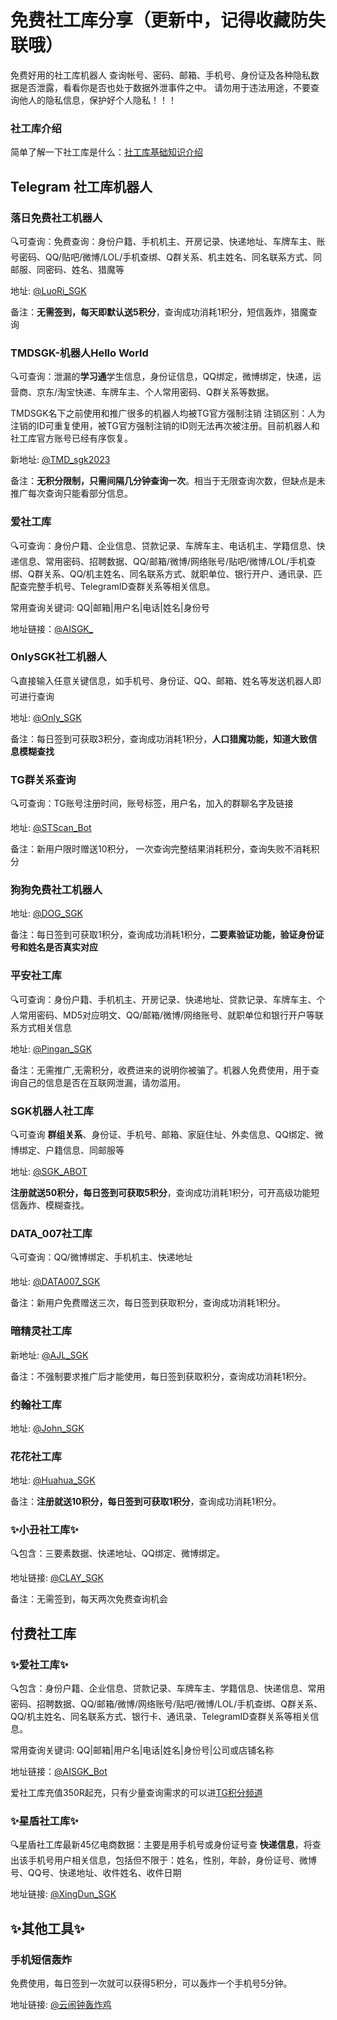 # 免费社工库分享（更新中，记得收藏防失联哦）

免费好用的社工库机器人
查询帐号、密码、邮箱、手机号、身份证及各种隐私数据是否泄露，看看你是否也处于数据外泄事件之中。
请勿用于违法用途，不要查询他人的隐私信息，保护好个人隐私！！！

### 社工库介绍
简单了解一下社工库是什么：[社工库基础知识介绍](https://blog.csdn.net/qq_46614530/article/details/129888000)

## Telegram 社工库机器人

### 落日免费社工机器人
🔍可查询：免费查询：身份户籍、手机机主、开房记录、快递地址、车牌车主、账号密码、QQ/贴吧/微博/LOL/手机查绑、Q群关系、机主姓名、同名联系方式、同邮服、同密码、姓名、猎魔等

地址: [@LuoRi_SGK](https://t.me/LuoRiSGKbot?start=tuIkkoUgQK)

备注：**无需签到，每天即默认送5积分**，查询成功消耗1积分，短信轰炸，猎魔查询


### TMDSGK-机器人Hello World 
🔍可查询：泄漏的**学习通**学生信息，身份证信息，QQ绑定，微博绑定，快递，运营商、京东/淘宝快递、车牌车主、个人常用密码、Q群关系等数据。

TMDSGK名下之前使用和推广很多的机器人均被TG官方强制注销
注销区别：人为注销的ID可重复使用，被TG官方强制注销的ID则无法再次被注册。目前机器人和社工库官方账号已经有序恢复。

新地址: [@TMD_sgk2023](t.me/sgk2023_03_30bot?start=SGK_QCO22MLU)

备注：**无积分限制，只需间隔几分钟查询一次**。相当于无限查询次数，但缺点是未推广每次查询只能看部分信息。


### 爱社工库

🔍可查询：身份户籍、企业信息、贷款记录、车牌车主、电话机主、学籍信息、快递信息、常用密码、招聘数据、QQ/邮箱/微博/网络账号/贴吧/微博/LOL/手机查绑、Q群关系、QQ/机主姓名、同名联系方式、就职单位、银行开户、通讯录、匹配查完整手机号、TelegramID查群关系等相关信息。

常用查询关键词: QQ|邮箱|用户名|电话|姓名|身份号

地址链接：[@AISGK_](http://t.me/aishegongkubot?start=AISGK_YVFDEIRK)


### OnlySGK社工机器人
🔍直接输入任意关键信息，如手机号、身份证、QQ、邮箱、姓名等发送机器人即可进行查询<br>

地址: [@Only_SGK](https://t.me/OnlySGK_bot?start=x6hjvrexx)

备注：每日签到可获取3积分，查询成功消耗1积分，**人口猎魔功能，知道大致信息模糊查找**


### TG群关系查询
🔍可查询：TG账号注册时间，账号标签，用户名，加入的群聊名字及链接

地址: [@STScan_Bot](https://t.me/STScanBot?start=Vgng1wpjD0)

备注：新用户限时赠送10积分， 一次查询完整结果消耗积分，查询失败不消耗积分

### 狗狗免费社工机器人

地址: [@DOG_SGK](https://t.me/DogeSGK_bot?start=1994404385t)

备注：每日签到可获取1积分，查询成功消耗1积分，**二要素验证功能，验证身份证号和姓名是否真实对应**

### 平安社工库

🔍可查询：身份户籍、手机机主、开房记录、快递地址、贷款记录、车牌车主、个人常用密码、MD5对应明文、QQ/邮箱/微博/网络账号、就职单位和银行开户等联系方式相关信息

地址: [@Pingan_SGK](https://t.me/pingansgk_bot?start=MTNXLVQSXcAt)

备注：无需推广,无需积分，收费进来的说明你被骗了。机器人免费使用，用于查询自己的信息是否在互联网泄漏，请勿滥用。


### SGK机器人社工库
🔍可查询 **群组关系**、身份证、手机号、邮箱、家庭住址、外卖信息、QQ绑定、微博绑定、户籍信息、同邮服等

地址: [@SGK_ABOT](https://t.me/SGK_ABOT?start=19944043856s729j)

**注册就送50积分，每日签到可获取5积分**，查询成功消耗1积分，可开高级功能短信轰炸、模糊查找。


### DATA_007社工库
🔍可查询：QQ/微博绑定、手机机主、快递地址

地址: [@DATA007_SGK](https://t.me/DATA_007bot?start=yEANz1YYtz)

备注：新用户免费赠送三次，每日签到获取积分，查询成功消耗1积分。


### 暗精灵社工库

新地址: [@AJL_SGK](https://t.me/AJL01_bot?start=sd3P4atcM6)

备注：不强制要求推广后才能使用，每日签到获取积分，查询成功消耗1积分。


### 约翰社工库
地址: [@John_SGK](https://t.me/yuehanbot?start=1994404385vct34s)


### 花花社工库

地址: [@Huahua_SGK](https://t.me/sgkvipbot?start=vip_1010414)

备注：**注册就送10积分，每日签到可获取1积分**，查询成功消耗1积分。


### ✨小丑社工库✨

🔍包含：三要素数据、快递地址、QQ绑定、微博绑定。

地址链接: [@CLAY_SGK](https://t.me/CLAYSGKbot?start=73JM18RH)

备注：无需签到，每天两次免费查询机会


## 付费社工库


### ✨爱社工库✨

🔍包含：身份户籍、企业信息、贷款记录、车牌车主、学籍信息、快递信息、常用密码、招聘数据、QQ/邮箱/微博/网络账号/贴吧/微博/LOL/手机查绑、Q群关系、QQ/机主姓名、同名联系方式、银行卡、通讯录、TelegramID查群关系等相关信息。

常用查询关键词: QQ|邮箱|用户名|电话|姓名|身份号|公司或店铺名称

地址链接：[@AISGK_Bot](http://t.me/aishegongkubot?start=AISGK_YVFDEIRK)

 爱社工库充值350R起充，只有少量查询需求的可以进[TG积分频道](https://t.me/+sgq4EbrJYCw3YTM9)


### ✨星盾社工库✨

🔍星盾社工库最新45亿电商数据：主要是用手机号或身份证号查 **快递信息**，将查出该手机号用户相关信息，包括但不限于：姓名，性别，年龄，身份证号、微博号、QQ号、快递地址、收件姓名、收件日期<br>

地址链接: [@XingDun_SGK](https://t.me/XingDunBot?start=4jVWdcY)


## ✨其他工具✨

### 手机短信轰炸

免费使用，每日签到一次就可以获得5积分，可以轰炸一个手机号5分钟。

地址链接: [@云闹钟轰炸鸡](https://t.me/cloudAlarmClockBot?start=1994404385)
